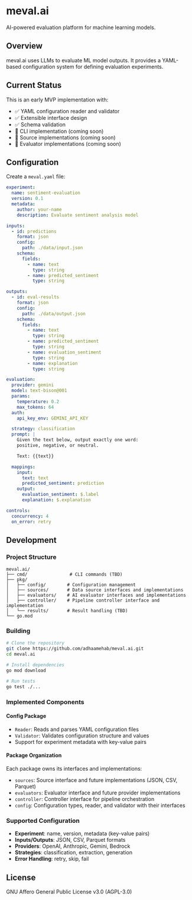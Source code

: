 # meval.ai

AI-powered evaluation platform for machine learning models.

## Overview

meval.ai uses LLMs to evaluate ML model outputs. It provides a YAML-based configuration system for defining evaluation experiments.

## Current Status

This is an early MVP implementation with:
- ✅ YAML configuration reader and validator
- ✅ Extensible interface design
- ✅ Schema validation
- 🚧 CLI implementation (coming soon)
- 🚧 Source implementations (coming soon)
- 🚧 Evaluator implementations (coming soon)

## Configuration

Create a `meval.yaml` file:

```yaml
experiment:
  name: sentiment-evaluation
  version: 0.1
  metadata:
    author: your-name
    description: Evaluate sentiment analysis model

inputs:
  - id: predictions
    format: json
    config:
      path: ./data/input.json
    schema:
      fields:
        - name: text
          type: string
        - name: predicted_sentiment
          type: string

outputs:
  - id: eval-results
    format: json
    config:
      path: ./data/output.json
    schema:
      fields:
        - name: text
          type: string
        - name: predicted_sentiment
          type: string
        - name: evaluation_sentiment
          type: string
        - name: explanation
          type: string

evaluation:
  provider: gemini
  model: text-bison@001
  params:
    temperature: 0.2
    max_tokens: 64
  auth:
    api_key_env: GEMINI_API_KEY

  strategy: classification
  prompt: |
    Given the text below, output exactly one word:
    positive, negative, or neutral.

    Text: {{text}}

  mappings:
    input:
      text: text
      predicted_sentiment: prediction
    output:
      evaluation_sentiment: $.label
      explanation: $.explanation

controls:
  concurrency: 4
  on_error: retry
```

## Development

### Project Structure

```
meval.ai/
├── cmd/                # CLI commands (TBD)
├── pkg/
│   ├── config/        # Configuration management
│   ├── sources/       # Data source interfaces and implementations
│   ├── evaluators/    # AI evaluator interfaces and implementations
│   ├── controller/    # Pipeline controller interface and implementation
│   └── results/       # Result handling (TBD)
└── go.mod
```

### Building

```bash
# Clone the repository
git clone https://github.com/adhaamehab/meval.ai.git
cd meval.ai

# Install dependencies
go mod download

# Run tests
go test ./...
```

### Implemented Components

#### Config Package
- `Reader`: Reads and parses YAML configuration files
- `Validator`: Validates configuration structure and values
- Support for experiment metadata with key-value pairs

#### Package Organization
Each package owns its interfaces and implementations:
- `sources`: Source interface and future implementations (JSON, CSV, Parquet)
- `evaluators`: Evaluator interface and future provider implementations
- `controller`: Controller interface for pipeline orchestration
- `config`: Configuration types, reader, and validator with their interfaces

### Supported Configuration

- **Experiment**: name, version, metadata (key-value pairs)
- **Inputs/Outputs**: JSON, CSV, Parquet formats
- **Providers**: OpenAI, Anthropic, Gemini, Bedrock
- **Strategies**: classification, extraction, generation
- **Error Handling**: retry, skip, fail


## License
GNU Affero General Public License v3.0 (AGPL-3.0)